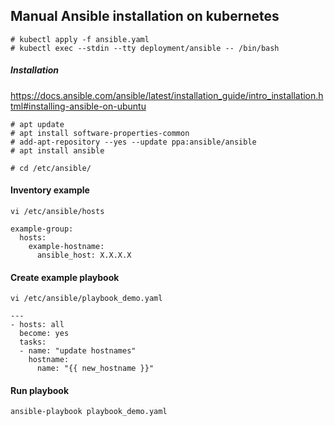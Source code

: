 ## Manual Ansible installation on kubernetes
```
# kubectl apply -f ansible.yaml
# kubectl exec --stdin --tty deployment/ansible -- /bin/bash
```

##### Installation
https://docs.ansible.com/ansible/latest/installation_guide/intro_installation.html#installing-ansible-on-ubuntu
```
# apt update
# apt install software-properties-common
# add-apt-repository --yes --update ppa:ansible/ansible
# apt install ansible
```
```
# cd /etc/ansible/
```

#### Inventory example
```
vi /etc/ansible/hosts
```
```
example-group:
  hosts:
    example-hostname:
      ansible_host: X.X.X.X
```
#### Create example playbook
```
vi /etc/ansible/playbook_demo.yaml
```
```
---
- hosts: all
  become: yes
  tasks:
  - name: "update hostnames"
    hostname:
      name: "{{ new_hostname }}"

```

#### Run playbook
```
ansible-playbook playbook_demo.yaml
```
